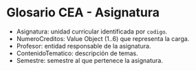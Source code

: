 # Glosario CEA - Asignatura

- Asignatura: unidad curricular identificada por `codigo`.
- NumeroCreditos: Value Object (1..6) que representa la carga.
- Profesor: entidad responsable de la asignatura.
- ContenidoTematico: descripción de temas.
- Semestre: semestre al que pertenece la asignatura.
